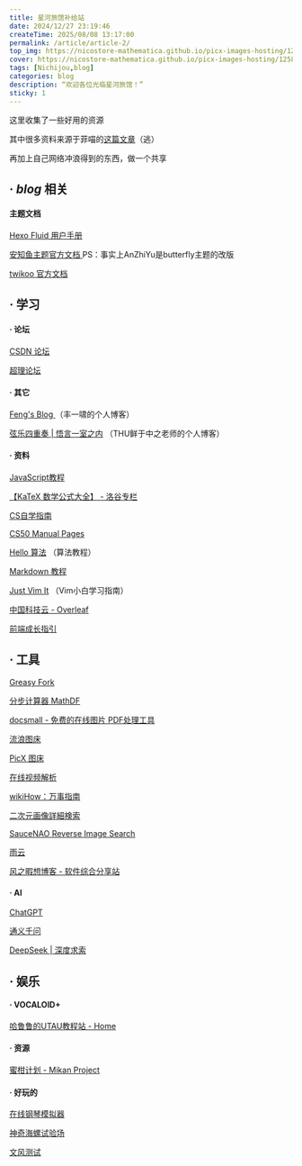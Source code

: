 ```yaml
---
title: 星河旅馆补给站
date: 2024/12/27 23:19:46
createTime: 2025/08/08 13:17:00
permalink: /article/article-2/
top_img: https://nicostore-mathematica.github.io/picx-images-hosting/125872436_p01.51e8t2bnel.webp
cover: https://nicostore-mathematica.github.io/picx-images-hosting/125872436_p01.51e8t2bnel.webp
tags: [Nichijou,blog]
categories: blog
description: “欢迎各位光临星河旅馆！” 
sticky: 1
---
```


这里收集了一些好用的资源

其中很多资料来源于菲喵的[这篇文章](https://physnya.top/posts/bnw31l0t/)（逃）

再加上自己网络冲浪得到的东西，做一个共享

## · *blog* 相关

#### 主题文档

[Hexo Fluid 用户手册](https://hexo.fluid-dev.com/docs/)

[安知鱼主题官方文档 ](https://docs.anheyu.com/) PS：事实上AnZhiYu是butterfly主题的改版

[twikoo 官方文档](https://twikoo.js.org/)

## · 学习

#### · 论坛

[CSDN 论坛](https://www.csdn.net/)

[超理论坛](https://chaoli.club/index.php/)

#### · 其它

[Feng's Blog ](https://blog.windsky.tech/) （丰一啸的个人博客）

[弦乐四重奏 | 悟言一室之内](https://xianyuzhongzhi.wordpress.com/) （THU鲜于中之老师的个人博客）

#### · 资料

[JavaScript教程](https://liaoxuefeng.com/books/javascript/introduction/index.html)

[【KaTeX 数学公式大全】 - 洛谷专栏](https://www.luogu.com.cn/article/4a81e2tt)

[CS自学指南](https://csdiy.wiki/)

[CS50 Manual Pages](https://manual.cs50.io/)

[Hello 算法](https://www.hello-algo.com/) （算法教程）

[Markdown 教程](https://markdown.com.cn/)

[Just Vim It](https://vim.nauxscript.com/) （Vim小白学习指南）

[中国科技云 - Overleaf](https://www.cstcloud.cn/resources/452)

[前端成长指引](https://lyxdream.github.io/)

## · 工具

[Greasy Fork](https://greasyfork.org/zh-CN)

[分步计算器 MathDF](https://mathdf.com/cn/)

[docsmall - 免费的在线图片 PDF处理工具](https://docsmall.com/)

[流浪图床](https://p.sda1.dev/)

[PicX 图床](https://picx.xpoet.cn/#/)

[在线视频解析](https://pv.vlogdownloader.com/)

[wikiHow：万事指南](https://zh.wikihow.com/)

[二次元画像詳細検索](https://ascii2d.net/)

[SauceNAO Reverse Image Search](https://saucenao.com/)

[雨云](https://app.rainyun.com/auth/login)

[风之暇想博客 - 软件综合分享站](https://www.fzxx.xyz/)

#### · AI

[ChatGPT](https://chatgpt.com/)

[通义千问](https://tongyi.aliyun.com/)

[DeepSeek | 深度求索](https://www.deepseek.com/)

## · 娱乐

#### · VOCALOID+

[哈鲁鲁的UTAU教程站 - Home](https://utaujc.jimdofree.com/)

#### · 资源

[蜜柑计划 - Mikan Project](https://mikanani.me/)

#### · 好玩的

[在线钢琴模拟器](https://www.xiwnn.com/piano)

[神奇海螺试验场](https://lab.magiconch.com/)

[文风测试](https://testurtext.us/)

